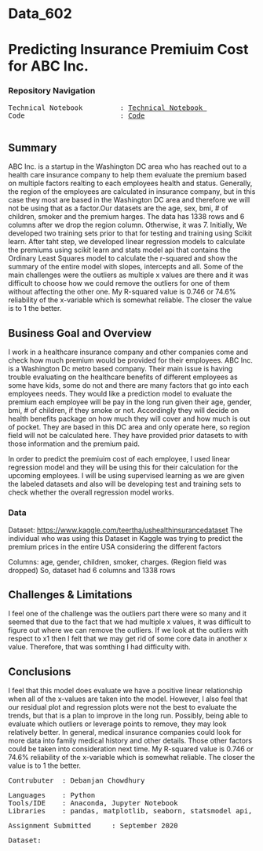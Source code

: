 # Data_602

# Predicting Insurance Premiuim Cost for ABC Inc.

### Repository Navigation
<pre>
Technical Notebook         : <a href=https://github.com/Debanjan-C/Data_602/blob/master/Technical_Notebook.ipynb>Technical Notebook </a>
Code                       : <a href=https://github.com/Debanjan-C/Data_602/blob/master/Code.ipynb>Code</a>

</pre>

## Summary
ABC Inc. is a startup in the Washington DC area who has reached out to a health care insurance company to help them evaluate the premium based on multiple factors realting to each employees health and status. Generally, the region of the employees are calculated in insurance company, but in this case they most are based in the Washington DC area and therefore we will not be using that as a factor.Our datasets are the age, sex, bmi, # of children, smoker and the premium harges. The data has 1338 rows and 6 columns after we drop the region column. Otherwise, it was 7. Initially, We developed two training sets prior to that for testing and training using Scikit learn. After taht step, we developed linear regression models to calculate the premiums using scikit learn and stats model api that contains the Ordinary Least Squares model to calculate the r-squared and show the summary of the entire model with slopes, intercepts and all. Some of the main challenges were the outliers as multiple x values are there and it was difficult to choose how we could remove the outliers for one of them without affecting the other one. My R-squared value is 0.746 or 74.6% reliability of the x-variable which is somewhat reliable. The closer the value is to 1 the better.

## Business Goal and Overview
I work in a healthcare insurance company and other companies come and check how much premium would be provided for their employees. ABC Inc. is a Washington Dc metro based company. Their main issue is having trouble evaluating on the healthcare benefits of different employees as some have kids, some do not and there are many factors that go into each employees needs. They would like a prediction model to evaluate the premium each employee will be pay in the long run given their age, gender, bmi, # of children, if they smoke or not. Accordingly they will decide on health benefits package on how much they will cover and how much is out of pocket. They are based in this DC area and only operate here, so region field will not be calculated here. They have provided prior datasets to with those information and the premium paid.

In order to predict the premiuim cost of each employee, I used linear regression model and they will be using this for their calculation for the upcoming employees. I will be using supervised learning as we are given the labeled datasets and also will be developing test and training sets to check whether the overall regression model works. 

### Data
Dataset: https://www.kaggle.com/teertha/ushealthinsurancedataset
The individual who was using this Dataset in Kaggle was trying to predict the premium prices in the entire USA considering the different factors 

Columns: age, gender, children, smoker, charges. (Region field was dropped) So, dataset had 6 columns and 1338 rows

## Challenges & Limitations
I feel one of the challenge was the outliers part there were so many and it seemed that due to the fact that we had multiple x values, it was difficult to figure out where we can remove the outliers. If we look at the outliers with respect to x1 then I felt that we may get rid of some core data in another x value. Therefore, that was somthing I had difficulty with.

##  Conclusions
I feel that this model does evaluate we have a positive linear relationship when all of the x-values are taken into the model. However, I also feel that our residual plot and regression plots were not the best to evaluate the trends, but that is a plan to improve in the long run. Possibly, being able to evaluate which outliers or leverage points to remove, they may look relatively better. In general, medical insurance companies could look for more data into family medical history and other details. Those other factors could be taken into consideration next time. My R-squared value is 0.746 or 74.6% reliability of the x-variable which is somewhat reliable. The closer the value is to 1 the better.

<pre>
Contrubuter  : Debanjan Chowdhury
</pre>

<pre>
Languages    : Python
Tools/IDE    : Anaconda, Jupyter Notebook
Libraries    : pandas, matplotlib, seaborn, statsmodel api, scikit learn
</pre>

<pre>
Assignment Submitted     : September 2020
</pre>

<pre>
Dataset: <a href = https://www.kaggle.com/teertha/ushealthinsurancedataset</a>

</pre>
